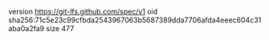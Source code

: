 version https://git-lfs.github.com/spec/v1
oid sha256:71c5e23c99cfbda2543967063b5687389dda7706afda4eeec604c31aba0a2fa9
size 477
